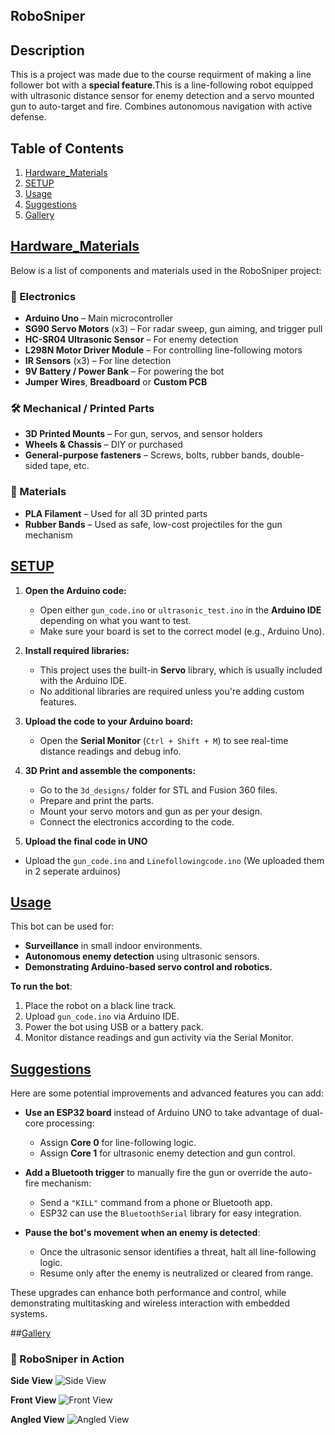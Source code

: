 ## RoboSniper
## Description
This is a project was made due to the course requirment of making a line follower bot with a <b>special feature</b>.This is a  line-following robot equipped with ultrasonic distance sensor for enemy detection and a servo mounted gun to auto-target and fire. Combines autonomous navigation with active defense.
<br>

## Table of Contents 
1. [Hardware_Materials](#Hardware_Materials)
1. [SETUP](#setup)
2. [Usage](#usage)
3. [Suggestions](#suggestions)
4. [Gallery](#Gallery)

##  [Hardware_Materials](#Hardware_Materials)

Below is a list of components and materials used in the RoboSniper project:

### 🧠 Electronics
- **Arduino Uno** – Main microcontroller
- **SG90 Servo Motors** (x3) – For radar sweep, gun aiming, and trigger pull
- **HC-SR04 Ultrasonic Sensor** – For enemy detection
- **L298N Motor Driver Module** – For controlling line-following motors
- **IR Sensors** (x3) – For line detection
- **9V Battery / Power Bank** – For powering the bot
- **Jumper Wires**, **Breadboard** or **Custom PCB**

### 🛠️ Mechanical / Printed Parts
- **3D Printed Mounts** – For gun, servos, and sensor holders
- **Wheels & Chassis** – DIY or purchased
- **General-purpose fasteners** – Screws, bolts, rubber bands, double-sided tape, etc.

### 🧵 Materials
- **PLA Filament** – Used for all 3D printed parts
- **Rubber Bands** – Used as safe, low-cost projectiles for the gun mechanism

##  [SETUP](#setup)

1. **Open the Arduino code:**
   - Open either `gun_code.ino` or `ultrasonic_test.ino` in the **Arduino IDE** depending on what you want to test.
   - Make sure your board is set to the correct model (e.g., Arduino Uno).

2. **Install required libraries:**
   - This project uses the built-in **Servo** library, which is usually included with the Arduino IDE.
   - No additional libraries are required unless you're adding custom features.

3. **Upload the code to your Arduino board:**
   - Open the **Serial Monitor** (`Ctrl + Shift + M`) to see real-time distance readings and debug info.

4. **3D Print and assemble the components:**
   - Go to the `3d_designs/` folder for STL and Fusion 360 files.
   - Prepare and print the parts.
   - Mount your servo motors and gun as per your design.
   - Connect the electronics according to the code.

5. **Upload the final code in UNO**
- Upload the `gun_code.ino` and `Linefollowingcode.ino` (We uploaded them in 2 seperate arduinos)

## [Usage](#Usage)

This bot can be used for:

- **Surveillance** in small indoor environments.
- **Autonomous enemy detection** using ultrasonic sensors.
- **Demonstrating Arduino-based servo control and robotics.**

**To run the bot**:

1. Place the robot on a black line track.
2. Upload `gun_code.ino` via Arduino IDE.
3. Power the bot using USB or a battery pack.
4. Monitor distance readings and gun activity via the Serial Monitor. 
 
 ## [Suggestions](#suggestions) 

 Here are some potential improvements and advanced features you can add:

- **Use an ESP32 board** instead of Arduino UNO to take advantage of dual-core processing:
  - Assign **Core 0** for line-following logic.
  - Assign **Core 1** for ultrasonic enemy detection and gun control.
  
- **Add a Bluetooth trigger** to manually fire the gun or override the auto-fire mechanism:
  - Send a `"KILL"` command from a phone or Bluetooth app.
  - ESP32 can use the `BluetoothSerial` library for easy integration.

- **Pause the bot's movement when an enemy is detected**:
  - Once the ultrasonic sensor identifies a threat, halt all line-following logic.
  - Resume only after the enemy is neutralized or cleared from range.

These upgrades can enhance both performance and control, while demonstrating multitasking and wireless interaction with embedded systems.

##[Gallery](#Gallery)

### 🔫 RoboSniper in Action

**Side View**
![Side View](c:\Users\adisa\Downloads\side.jpg)

**Front View**
![Front View](c:\Users\adisa\Downloads\front.jpg)

**Angled View**
![Angled View](c:\Users\adisa\Downloads\rear.jpg)



